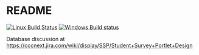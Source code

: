# README #

[![Linux Build Status](https://travis-ci.org/Jasig/SurveyPortlet.svg?branch=master)](https://travis-ci.org/Jasig/SurveyPortlet)
[![Windows Build status](https://ci.appveyor.com/api/projects/status/qcpy6svnfef73vn4/branch/master?svg=true)](https://ci.appveyor.com/project/ChristianMurphy/surveyportlet/branch/master)

Database discussion at https://cccnext.jira.com/wiki/display/SSP/Student+Survey+Portlet+Design
